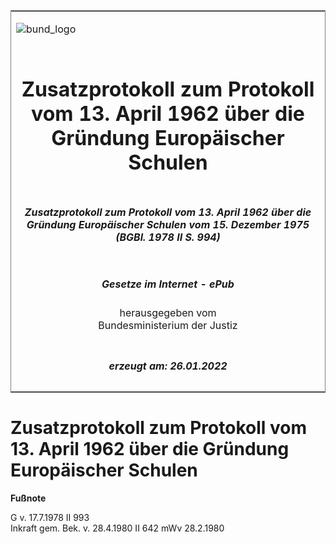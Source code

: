 <span id="DECKBLATT.html"></span>

<table border="0" frame="border" width="100%">

<tr valign="top">

<td align="left">

![bund\_logo](BfJ_2021_Web_de_de.gif)

</td>

<td align="right">

 

</td>

</tr>

<tr align="center" valign="middle">

<td colspan="2">

# Zusatzprotokoll zum Protokoll vom 13. April 1962 über die Gründung Europäischer Schulen

</td>

</tr>

<tr align="center" valign="middle">

<td colspan="2">

##### Zusatzprotokoll zum Protokoll vom 13. April 1962 über die Gründung Europäischer Schulen vom 15. Dezember 1975 (BGBl. 1978 II S. 994)

</td>

</tr>

<tr align="center" valign="middle">

<td colspan="2">

  
  

##### Gesetze im Internet - ePub  
  
herausgegeben vom  
Bundesministerium der Justiz

</td>

</tr>

<tr align="center" valign="bottom">

<td colspan="2">

  
  

##### erzeugt am: 26.01.2022

</td>

</tr>

</table>

<span id="BJNR209940978.html"></span>

# Zusatzprotokoll zum Protokoll vom 13. April 1962 über die Gründung Europäischer Schulen

<div>

  
**Fußnote**

<div class="jnhtml">

<div>

<div class="jurAbsatz">

G v. 17.7.1978 II 993  
Inkraft gem. Bek. v. 28.4.1980 II 642 mWv 28.2.1980

</div>

</div>

</div>

</div>
